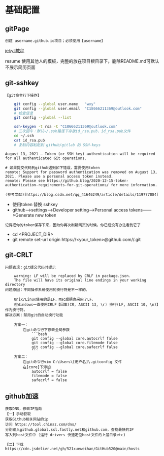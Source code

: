 # 基础配置


## gitPage
    创建 username.github.io项目；必须使用【username】

[jekyll教程](http://jekyllcn.com/docs/github-pages/)

resume 使用其他人的模板，完整的放在项目根目录下，删除README.md可默认不展示简历页面

## git-sshkey
    【git命令行下操作】

```bash
    git config --global user.name   "wxy"
    git config --global user.email  "C18666211369@outlook.com"
    # 检查信息
    git config --global --list

    ssh-keygen -t rsa -C "C18666211369@outlook.com"
    # 三次回车：默认~/.ssh路径下存放id_rsa.pub、id_rsa.pub文件
    cd ~/.ssh
    cat id_rsa.pub
    # 复制内容粘贴到 github/gitlab 的 SSH-keys
```

  
```tip
August 13, 2021 – Token (or SSH key) authentication will be required for all authenticated Git operations.

# 如果提交代码到github遇到如下错误，需要使用token
remote: Support for password authentication was removed on August 13, 2021. Please use a personal access token instead.
remote: Please see https://github.blog/2020-12-15-token-authentication-requirements-for-git-operations/ for more information.

(参考文献)[https://blog.csdn.net/qq_41646249/article/details/119777084]
```
* 使用token 替换 sshkey
* github——>settings——>Developer setting——>Personal access tokens——>Generate new token
  
```danger
记得把你的token保存下来，因为你再次刷新网页的时候，你已经没有办法看到它了
```

* cd <PROJECT_DIR>
* git remote set-url origin https://<your_token>@github.com/<USERNAME>/<REPO>.git

## git-CRLT
    问题表现：git提交代码时提示

        warning: LF will be replaced by CRLF in package.json.
        The file will have its original line endings in your working directory
    问题原因：不同操作系统使用的换行符是不一样的。

        Unix/Linux使用的是LF，Mac后期也采用了LF，
        但Windows一直使用CRLF【回车(CR, ASCII 13, \r) 换行(LF, ASCII 10, \n)】作为换行符。
    解决方案：禁用git的自动换行功能

        方案一：
            在git命令行下修改全局参数
                ```bash
                git config --global core.autocrlf false
                git config --global core.filemode false
                git config --global core.safecrlf false
                ```
        方案二：
            在git命令行vim C:\Users\[用户名]\.gitconfig 文件
            在[core]下添加
                autocrlf = false
                filemode = false
                safecrlf = false
                
## github加速
    获取DNS，修改IP指向
    【一】手动获取
    获取Github相关网站的ip
    访问 https://tool.chinaz.com/dns/
    分别输入github.global.ssl.fastly.net和github.com，查找最快的IP
    写入到host文件中 (运行 drivers 快速定位host文件的上层目录etc)

    【二】下载
    https://cdn.jsdelivr.net/gh/521xueweihan/GitHub520@main/hosts
